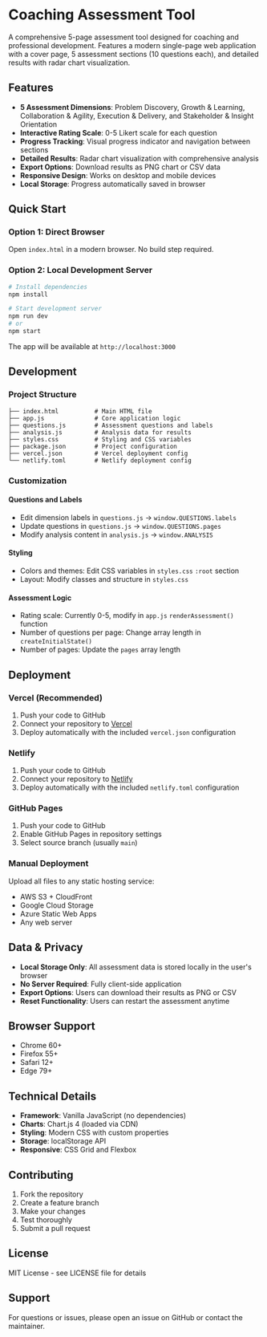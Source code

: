 # Coaching Assessment Tool

A comprehensive 5-page assessment tool designed for coaching and professional development. Features a modern single-page web application with a cover page, 5 assessment sections (10 questions each), and detailed results with radar chart visualization.

## Features

- **5 Assessment Dimensions**: Problem Discovery, Growth & Learning, Collaboration & Agility, Execution & Delivery, and Stakeholder & Insight Orientation
- **Interactive Rating Scale**: 0-5 Likert scale for each question
- **Progress Tracking**: Visual progress indicator and navigation between sections
- **Detailed Results**: Radar chart visualization with comprehensive analysis
- **Export Options**: Download results as PNG chart or CSV data
- **Responsive Design**: Works on desktop and mobile devices
- **Local Storage**: Progress automatically saved in browser

## Quick Start

### Option 1: Direct Browser
Open `index.html` in a modern browser. No build step required.

### Option 2: Local Development Server
```bash
# Install dependencies
npm install

# Start development server
npm run dev
# or
npm start
```

The app will be available at `http://localhost:3000`

## Development

### Project Structure
```
├── index.html          # Main HTML file
├── app.js              # Core application logic
├── questions.js        # Assessment questions and labels
├── analysis.js         # Analysis data for results
├── styles.css          # Styling and CSS variables
├── package.json        # Project configuration
├── vercel.json         # Vercel deployment config
└── netlify.toml        # Netlify deployment config
```

### Customization

#### Questions and Labels
- Edit dimension labels in `questions.js` → `window.QUESTIONS.labels`
- Update questions in `questions.js` → `window.QUESTIONS.pages`
- Modify analysis content in `analysis.js` → `window.ANALYSIS`

#### Styling
- Colors and themes: Edit CSS variables in `styles.css` `:root` section
- Layout: Modify classes and structure in `styles.css`

#### Assessment Logic
- Rating scale: Currently 0-5, modify in `app.js` `renderAssessment()` function
- Number of questions per page: Change array length in `createInitialState()`
- Number of pages: Update the `pages` array length

## Deployment

### Vercel (Recommended)
1. Push your code to GitHub
2. Connect your repository to [Vercel](https://vercel.com)
3. Deploy automatically with the included `vercel.json` configuration

### Netlify
1. Push your code to GitHub
2. Connect your repository to [Netlify](https://netlify.com)
3. Deploy automatically with the included `netlify.toml` configuration

### GitHub Pages
1. Push your code to GitHub
2. Enable GitHub Pages in repository settings
3. Select source branch (usually `main`)

### Manual Deployment
Upload all files to any static hosting service:
- AWS S3 + CloudFront
- Google Cloud Storage
- Azure Static Web Apps
- Any web server

## Data & Privacy

- **Local Storage Only**: All assessment data is stored locally in the user's browser
- **No Server Required**: Fully client-side application
- **Export Options**: Users can download their results as PNG or CSV
- **Reset Functionality**: Users can restart the assessment anytime

## Browser Support

- Chrome 60+
- Firefox 55+
- Safari 12+
- Edge 79+

## Technical Details

- **Framework**: Vanilla JavaScript (no dependencies)
- **Charts**: Chart.js 4 (loaded via CDN)
- **Styling**: Modern CSS with custom properties
- **Storage**: localStorage API
- **Responsive**: CSS Grid and Flexbox

## Contributing

1. Fork the repository
2. Create a feature branch
3. Make your changes
4. Test thoroughly
5. Submit a pull request

## License

MIT License - see LICENSE file for details

## Support

For questions or issues, please open an issue on GitHub or contact the maintainer.
